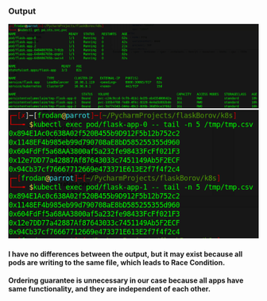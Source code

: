 ### Output
![](screenshots/pods13.png)
![](screenshots/file_content.png)
#### I have no differences between the output, but it may exist because all pods are writing to the same file, which leads to Race Condition.


#### Ordering guarantee is unnecessary in our case because all apps have same functionality, and they are independent of each other.